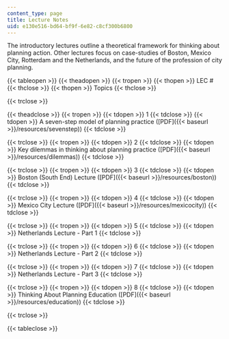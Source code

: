 ```yaml
---
content_type: page
title: Lecture Notes
uid: e130e516-bd64-bf9f-6e82-c8cf300b6800
---
```


The introductory lectures outline a theoretical framework for thinking about planning action. Other lectures focus on case-studies of Boston, Mexico City, Rotterdam and the Netherlands, and the future of the profession of city planning.

{{< tableopen >}}
{{< theadopen >}}
{{< tropen >}}
{{< thopen >}}
LEC #
{{< thclose >}}
{{< thopen >}}
Topics
{{< thclose >}}

{{< trclose >}}

{{< theadclose >}}
{{< tropen >}}
{{< tdopen >}}
1
{{< tdclose >}}
{{< tdopen >}}
A seven-step model of planning practice ([PDF]({{< baseurl >}}/resources/sevenstep))
{{< tdclose >}}

{{< trclose >}}
{{< tropen >}}
{{< tdopen >}}
2
{{< tdclose >}}
{{< tdopen >}}
Key dilemmas in thinking about planning practice ([PDF]({{< baseurl >}}/resources/dilemmas))
{{< tdclose >}}

{{< trclose >}}
{{< tropen >}}
{{< tdopen >}}
3
{{< tdclose >}}
{{< tdopen >}}
Boston (South End) Lecture ([PDF]({{< baseurl >}}/resources/boston))
{{< tdclose >}}

{{< trclose >}}
{{< tropen >}}
{{< tdopen >}}
4
{{< tdclose >}}
{{< tdopen >}}
Mexico City Lecture ([PDF]({{< baseurl >}}/resources/mexicocity))
{{< tdclose >}}

{{< trclose >}}
{{< tropen >}}
{{< tdopen >}}
5
{{< tdclose >}}
{{< tdopen >}}
Netherlands Lecture - Part 1
{{< tdclose >}}

{{< trclose >}}
{{< tropen >}}
{{< tdopen >}}
6
{{< tdclose >}}
{{< tdopen >}}
Netherlands Lecture - Part 2
{{< tdclose >}}

{{< trclose >}}
{{< tropen >}}
{{< tdopen >}}
7
{{< tdclose >}}
{{< tdopen >}}
Netherlands Lecture - Part 3
{{< tdclose >}}

{{< trclose >}}
{{< tropen >}}
{{< tdopen >}}
8
{{< tdclose >}}
{{< tdopen >}}
Thinking About Planning Education ([PDF]({{< baseurl >}}/resources/education))
{{< tdclose >}}

{{< trclose >}}

{{< tableclose >}}